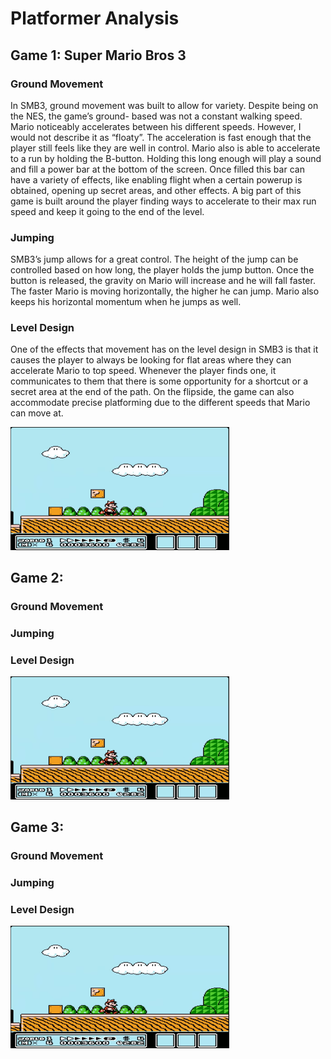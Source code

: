 # Platformer Analysis

## Game 1: Super Mario Bros 3

### Ground Movement

In SMB3, ground movement was built to allow for variety.  Despite being on the NES, the game’s ground- based was not a constant walking speed.  Mario noticeably accelerates between his different speeds.  However, I would not describe it as “floaty”.  The acceleration is fast enough that the player still feels like they are well in control.  Mario also is able to accelerate to a run by holding the B-button.  Holding this long enough will play a sound and fill a power bar at the bottom of the screen. Once filled this bar can have a variety of effects, like enabling flight when a certain powerup is obtained, opening up secret areas, and other effects.  A big part of this game is built around the player finding ways to accelerate to their max run speed and keep it going to the end of the level.

### Jumping

SMB3’s jump allows for a great control.  The height of the jump can be controlled based on how long, the player holds the jump button.  Once the button is released, the gravity on Mario will increase and he will fall faster.  The faster Mario is moving horizontally, the higher he can jump.  Mario also keeps his horizontal momentum when he jumps as well.

### Level Design

One of the effects that movement has on the level design in SMB3 is that it causes the player to always be looking for flat areas where they can accelerate Mario to top speed.  Whenever the player finds one, it communicates to them that there is some opportunity for a shortcut or a secret area at the end of the path.  On the flipside, the game can also accommodate precise platforming due to the different speeds that Mario can move at.

<img src="./images/SMB3.png" alt="Breakout Prototype 1" width="350">





## Game 2: 

### Ground Movement



### Jumping



### Level Design



<img src="./images/SMB3.png" alt="Breakout Prototype 1" width="350">





## Game 3: 

### Ground Movement



### Jumping



### Level Design



<img src="./images/SMB3.png" alt="Breakout Prototype 1" width="350">

